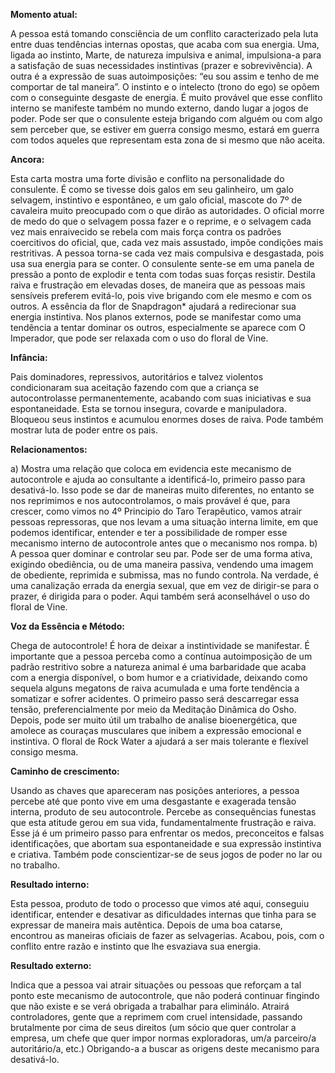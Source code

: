 **Momento atual:**

 A pessoa está tomando consciência de um conflito caracterizado pela luta entre duas tendências internas opostas, que acaba com sua energia. Uma, ligada ao instinto, Marte, de natureza impulsiva e animal, impulsiona-a para a satisfação de suas necessidades instintivas (prazer e sobrevivência). A outra é a expressão de suas autoimposições: “eu sou assim e tenho de me comportar de tal maneira”. O instinto e o intelecto (trono do ego) se opõem com o conseguinte desgaste de energia. É muito provável que esse conflito interno se manifeste também no mundo externo, dando lugar a jogos de poder. Pode ser que o consulente esteja brigando com alguém ou com algo sem perceber que, se estiver em guerra consigo mesmo, estará em guerra com todos aqueles que representam esta zona de si mesmo que não aceita. 


 **Ancora:** 

Esta carta mostra uma forte divisão e conflito na personalidade do consulente. É como se tivesse dois galos em seu galinheiro, um galo selvagem, instintivo e espontâneo, e um galo oficial, mascote do 7º de cavaleira muito preocupado com o que dirão as autoridades. O oficial morre de medo do que o selvagem possa fazer e o reprime, e o selvagem cada vez mais enraivecido se rebela com mais força contra os padrões coercitivos do oficial, que, cada vez mais assustado, impõe condições mais restritivas. A pessoa torna-se cada vez mais compulsiva e desgastada, pois usa sua energia para se conter. O consulente sente-se em uma panela de pressão a ponto de explodir e tenta com todas suas forças resistir. Destila raiva e frustração em elevadas doses, de maneira que as pessoas mais sensíveis preferem evitá-lo, pois vive brigando com ele mesmo e com os outros. A essência da flor de Snapdragon* ajudará a redirecionar sua energia instintiva. Nos planos externos, pode se manifestar como uma tendência a tentar dominar os outros, especialmente se aparece com O Imperador, que pode ser relaxada com o uso do floral de Vine. 


**Infância:**

 Pais dominadores, repressivos, autoritários e talvez violentos condicionaram sua aceitação fazendo com que a criança se autocontrolasse permanentemente, acabando com suas iniciativas e sua espontaneidade. Esta se tornou insegura, covarde e manipuladora. Bloqueou seus instintos e acumulou enormes doses de raiva. Pode também mostrar luta de poder entre os pais. 


**Relacionamentos:**

 a) Mostra uma relação que coloca em evidencia este mecanismo de autocontrole e ajuda ao consultante a identificá-lo, primeiro passo para desativá-lo. Isso pode se dar de maneiras muito diferentes, no entanto se nos reprimimos e nos autocontrolamos, o mais provável é que, para crescer, como vimos no 4º Principio do Taro Terapêutico, vamos atrair pessoas repressoras, que nos levam a uma situação interna limite, em que podemos identificar, entender e ter a possibilidade de romper esse mecanismo interno de autocontrole antes que o mecanismo nos rompa. b) A pessoa quer dominar e controlar seu par. Pode ser de uma forma ativa, exigindo obediência, ou de uma maneira passiva, vendendo uma imagem de obediente, reprimida e submissa, mas no fundo controla. Na verdade, é uma canalização errada da energia sexual, que em vez de dirigir-se para o prazer, é dirigida para o poder. Aqui também será aconselhável o uso do floral de Vine. 


**Voz da Essência e Método:**

 Chega de autocontrole! É hora de deixar a instintividade se manifestar. É importante que a pessoa perceba como a contínua autoimposição de um padrão restritivo sobre a natureza animal é uma barbaridade que acaba com a energia disponível, o bom humor e a criatividade, deixando como sequela alguns megatons de raiva acumulada e uma forte tendência a somatizar e sofrer acidentes. O primeiro passo será descarregar essa tensão, preferencialmente por meio da Meditação Dinâmica do Osho. Depois, pode ser muito útil um trabalho de analise bioenergética, que amolece as couraças musculares que inibem a expressão emocional e instintiva. O floral de Rock Water a ajudará a ser mais tolerante e flexível consigo mesma. 


**Caminho de crescimento:**

 Usando as chaves que apareceram nas posições anteriores, a pessoa percebe até que ponto vive em uma desgastante e exagerada tensão interna, produto de seu autocontrole. Percebe as consequências funestas que esta atitude gerou em sua vida, fundamentalmente frustração e raiva. Esse já é um primeiro passo para enfrentar os medos, preconceitos e falsas identificações, que abortam sua espontaneidade e sua expressão instintiva e criativa. Também pode conscientizar-se de seus jogos de poder no lar ou no trabalho. 


**Resultado interno:**

 Esta pessoa, produto de todo o processo que vimos até aqui, conseguiu identificar, entender e desativar as dificuldades internas que tinha para se expressar de maneira mais autêntica. Depois de uma boa catarse, encontrou as maneiras oficiais de fazer as selvagerias. Acabou, pois, com o conflito entre razão e instinto que lhe esvaziava sua energia. 


**Resultado externo:**

 Indica que a pessoa vai atrair situações ou pessoas que reforçam a tal ponto este mecanismo de autocontrole, que não poderá continuar fingindo que não existe e se verá obrigada a trabalhar para eliminálo. Atrairá controladores, gente que a reprimem com cruel intensidade, passando brutalmente por cima de seus direitos (um sócio que quer controlar a empresa, um chefe que quer impor normas exploradoras, um/a parceiro/a autoritário/a, etc.) Obrigando-a a buscar as origens deste mecanismo para desativá-lo.
